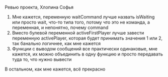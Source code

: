 Ревью проекта, Хлопина Софья

1. Мне кажется, переменную waitCommand лучше назвать isWaiting или просто wait, что-то типа того, потому что это не команда, а переменная, и непонятно, почему command
2. Вместо булевой переменной activeFirstPlayer лучше завести переменную activePlayer, которая будет принимать значения 1 или 2, так банально логичнее, как мне кажется
3. Функции с выводом сообщений все практически одинаковые, мне кажется, их можно объединить в одну функцию и просто передавать туда то, что нужно вывести

В остальном, как мне кажется, всё прекрасно